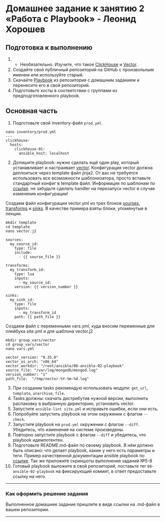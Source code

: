 # Домашнее задание к занятию 2 «Работа с Playbook» - Леонид Хорошев

## Подготовка к выполнению

1. * Необязательно. Изучите, что такое [ClickHouse](https://www.youtube.com/watch?v=fjTNS2zkeBs) и [Vector](https://www.youtube.com/watch?v=CgEhyffisLY).
2. Создайте свой публичный репозиторий на GitHub с произвольным именем или используйте старый.
3. Скачайте [Playbook](./playbook/) из репозитория с домашним заданием и перенесите его в свой репозиторий.
4. Подготовьте хосты в соответствии с группами из предподготовленного playbook.

## Основная часть

1. Подготовьте свой inventory-файл `prod.yml`.
```
nano inventory/prod.yml
---
clickhouse:
  hosts:
    clickhouse-01:
      ansible_host: localhost
```
2. Допишите playbook: нужно сделать ещё один play, который устанавливает и настраивает [vector](https://vector.dev). Конфигурация vector должна деплоиться через template файл jinja2. От вас не требуется использовать все возможности шаблонизатора, просто вставьте стандартный конфиг в template файл. Информация по шаблонам по [ссылке](https://www.dmosk.ru/instruktions.php?object=ansible-nginx-install). не забудьте сделать handler на перезапуск vector в случае изменения конфигурации!

Создаем файл конфигурации vector.yml из трех блоков [sourses](https://vector.dev/docs/reference/configuration/sources/), [transforms](https://vector.dev/docs/reference/configuration/transforms/) и [sinks](https://vector.dev/docs/reference/configuration/sinks/). В качестве примера взяты блоки, упомянутые в лекции.

```
mkdir template
cd template
nano vector.j2

sources:
  my_source_id:
    type: file
    include:
      - {{ sourse_file }}

transforms:
  my_transform_id:
    type: lua
    inputs:
      - my_source_id:
    version: {{ version_number }}

sinks:
  my_sink_id:
    type: file
    inputs:
      - my_transform_id
    path: {{ path_file }}
```

Создаем файл с переменными vars.yml, куда вносим переменные для плейбука site.yml и для шаблона vector.j2
```
mkdir group_vars/vector
cd group_vars/vector
nano vars.yml

vector_version: "0.35.0"
vector_os_arch: "x86_64"
vector_workdir: "/root/ansible/08-ansible-02-playbook"
source_file: "/var/log/mongodb/mongod.log"
version_number: "1" 
path_file:  "/tmp/vector-%Y-%m-%d.log"
```

3. При создании tasks рекомендую использовать модули: `get_url`, `template`, `unarchive`, `file`.
4. Tasks должны: скачать дистрибутив нужной версии, выполнить распаковку в выбранную директорию, установить vector.
5. Запустите `ansible-lint site.yml` и исправьте ошибки, если они есть.
6. Попробуйте запустить playbook на этом окружении с флагом `--check`.
7. Запустите playbook на `prod.yml` окружении с флагом `--diff`. Убедитесь, что изменения на системе произведены.
8. Повторно запустите playbook с флагом `--diff` и убедитесь, что playbook идемпотентен.
9. Подготовьте README.md-файл по своему playbook. В нём должно быть описано: что делает playbook, какие у него есть параметры и теги. Пример качественной документации ansible playbook по [ссылке](https://github.com/opensearch-project/ansible-playbook). Так же приложите скриншоты выполнения заданий №5-8
10. Готовый playbook выложите в свой репозиторий, поставьте тег `08-ansible-02-playbook` на фиксирующий коммит, в ответ предоставьте ссылку на него.

---

### Как оформить решение задания

Выполненное домашнее задание пришлите в виде ссылки на .md-файл в вашем репозитории.

---
